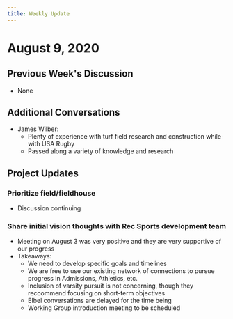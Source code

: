 ```yaml
---
title: Weekly Update
---
```

# August 9, 2020
## Previous Week's Discussion
- None
    
## Additional Conversations
- James Wilber:
    - Plenty of experience with turf field research and construction while with USA Rugby
    - Passed along a variety of knowledge and research

## Project Updates
### Prioritize field/fieldhouse
- Discussion continuing

### Share initial vision thoughts with Rec Sports development team
- Meeting on August 3 was very positive and they are very supportive of our progress
- Takeaways:
    - We need to develop specific goals and timelines
    - We are free to use our existing network of connections to pursue progress in Admissions, Athletics, etc.
    - Inclusion of varsity pursuit is not concerning, though they reccommend focusing on short-term objectives
    - Elbel conversations are delayed for the time being
    - Working Group introduction meeting to be scheduled
